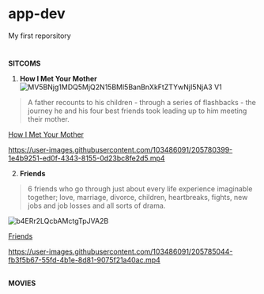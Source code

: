 # app-dev
My first reporsitory 
#
**SITCOMS**

1. **How I Met Your Mother**
![MV5BNjg1MDQ5MjQ2N15BMl5BanBnXkFtZTYwNjI5NjA3 _V1_](https://user-images.githubusercontent.com/103486091/205773994-8b17e0fd-5d99-4f25-b70c-4b89735a5bd3.jpg)
>A father recounts to his children - through a series of flashbacks - the journey he and his four best friends took leading up to him meeting their mother. 

[How I Met Your Mother](https://www.imdb.com/title/tt0460649/) 

https://user-images.githubusercontent.com/103486091/205780399-1e4b9251-ed0f-4343-8155-0d23bc8fe2d5.mp4



2. **Friends**

> 6 friends who go through just about every life experience imaginable together; love, marriage, divorce, children, heartbreaks, fights, new jobs and job losses and all sorts of drama.

![b4ERr2LQcbAMctgTpJVA2B](https://user-images.githubusercontent.com/103486091/205781628-a6f7d625-2ea4-45a9-9b05-8b00fd685147.jpg)

[Friends](https://www.imdb.com/title/tt0108778/?ref_=nv_sr_srsg_0) 


https://user-images.githubusercontent.com/103486091/205785044-fb3f5b67-55fd-4b1e-8d81-9075f21a40ac.mp4


## 

**MOVIES**


